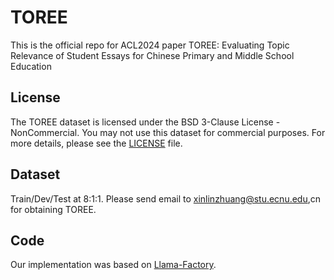 # TOREE
This is the official repo for ACL2024 paper TOREE: Evaluating Topic Relevance of Student Essays for Chinese Primary and Middle School Education




## License

The TOREE dataset is licensed under the BSD 3-Clause License - NonCommercial. You may not use this dataset for commercial purposes. For more details, please see the [LICENSE](./LICENSE) file.


## Dataset
Train/Dev/Test at 8:1:1. Please send email to xinlinzhuang@stu.ecnu.edu,cn for obtaining TOREE.


## Code
Our implementation was based on [Llama-Factory](https://github.com/hiyouga/LLaMA-Factory).  
